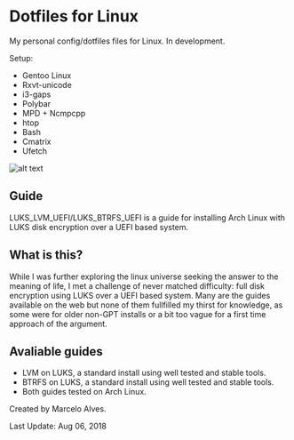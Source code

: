 # Dotfiles for Linux

My personal config/dotfiles files for Linux. In development.

Setup:
- Gentoo Linux
- Rxvt-unicode
- i3-gaps
- Polybar
- MPD + Ncmpcpp
- htop
- Bash
- Cmatrix
- Ufetch


![alt text](https://i.imgur.com/3a12wsw.png)


## Guide

LUKS_LVM_UEFI/LUKS_BTRFS_UEFI is a guide for installing Arch Linux with LUKS disk encryption over a UEFI based system.

## What is this?

While I was further exploring the linux universe seeking the answer to the meaning of life, I met a challenge of never matched difficulty: full disk encryption using LUKS over a UEFI based system. Many are the guides available on the web but none of them fullfilled my thirst for knowledge, as some were for older non-GPT installs or a bit too vague for a first time approach of the argument.

## Avaliable guides

- LVM on LUKS, a standard install using well tested and stable tools.
- BTRFS on LUKS, a standard install using well tested and stable tools.
- Both guides tested on Arch Linux.



Created by Marcelo Alves.

Last Update: Aug 06, 2018
